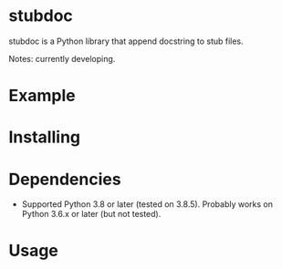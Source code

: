 # stubdoc

stubdoc is a Python library that append docstring to stub files.

Notes: currently developing.

# Example

# Installing

# Dependencies

- Supported Python 3.8 or later (tested on 3.8.5). Probably works on Python 3.6.x or later (but not tested).

# Usage



